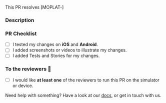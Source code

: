 <!--❗️ [WIP] prefix and/or open a draft PR if this is a work in progress -->

This PR resolves [MOPLAT-]

<!-- Info, implementation, how to get there, before & after screenshots & videos, follow-up work, etc -->

### Description

### PR Checklist

- [ ] I tested my changes on **iOS** and **Android**.
- [ ] I added screenshots or videos to illustrate my changes.
- [ ] I added Tests and Stories for my changes.

### To the reviewers 👀

- [ ] I would like **at least one** of the reviewers to run this PR on the simulator or device.

Need help with something? Have a look at our [docs], or get in touch with us.

[docs]: /docs/README.md
